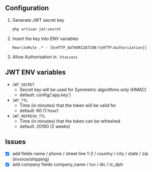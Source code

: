 ## Configuration

1. Generate JWT secret key
   ```bash
   php artisan jwt:secret
   ```
2. Insert the key into ENV variables
   ```
   RewriteRule .* - [E=HTTP_AUTHORIZATION:%{HTTP:Authorization}]
   ```
3. Allow Authorisation in `.htaccess`

## JWT ENV variables
- `JWT_SECRET`
    - Secret key will be used for Symmetric algorithms only (HMAC)
    - default: config('app.key')
- `JWT_TTL`
    - Time (in minutes) that the token will be valid for
    - default: 60 (1 hour)
- `JWT_REFRESH_TTL`
    - Time (in minutes) that the token can be refreshed
    - default: 20160 (2 weeks)

## Issues
- [x] add fields  name / phone / street line 1-2 / country / city / state / zip (invoice/shipping)
- [x] add company fields company_name / ico / dic / ic_dph
